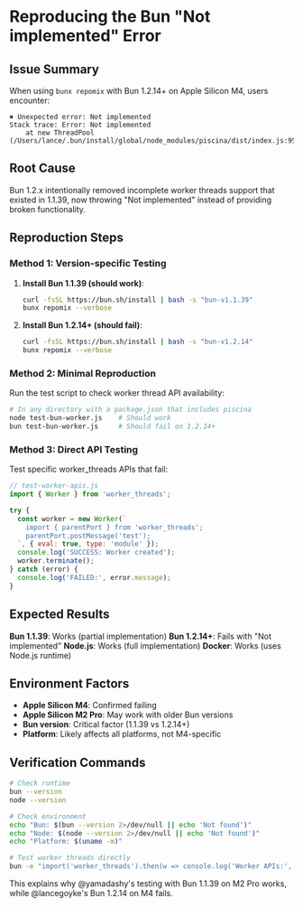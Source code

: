 # Reproducing the Bun "Not implemented" Error

## Issue Summary
When using `bunx repomix` with Bun 1.2.14+ on Apple Silicon M4, users encounter:
```
✖ Unexpected error: Not implemented
Stack trace: Error: Not implemented
    at new ThreadPool (/Users/lance/.bun/install/global/node_modules/piscina/dist/index.js:95:50)
```

## Root Cause
Bun 1.2.x intentionally removed incomplete worker threads support that existed in 1.1.39, now throwing "Not implemented" instead of providing broken functionality.

## Reproduction Steps

### Method 1: Version-specific Testing

1. **Install Bun 1.1.39 (should work)**:
   ```bash
   curl -fsSL https://bun.sh/install | bash -s "bun-v1.1.39"
   bunx repomix --verbose
   ```

2. **Install Bun 1.2.14+ (should fail)**:
   ```bash
   curl -fsSL https://bun.sh/install | bash -s "bun-v1.2.14"
   bunx repomix --verbose
   ```

### Method 2: Minimal Reproduction

Run the test script to check worker thread API availability:

```bash
# In any directory with a package.json that includes piscina
node test-bun-worker.js    # Should work
bun test-bun-worker.js     # Should fail on 1.2.14+
```

### Method 3: Direct API Testing

Test specific worker_threads APIs that fail:

```javascript
// test-worker-apis.js
import { Worker } from 'worker_threads';

try {
  const worker = new Worker(`
    import { parentPort } from 'worker_threads';
    parentPort.postMessage('test');
  `, { eval: true, type: 'module' });
  console.log('SUCCESS: Worker created');
  worker.terminate();
} catch (error) {
  console.log('FAILED:', error.message);
}
```

## Expected Results

**Bun 1.1.39**: Works (partial implementation)
**Bun 1.2.14+**: Fails with "Not implemented"
**Node.js**: Works (full implementation)
**Docker**: Works (uses Node.js runtime)

## Environment Factors

- **Apple Silicon M4**: Confirmed failing
- **Apple Silicon M2 Pro**: May work with older Bun versions
- **Bun version**: Critical factor (1.1.39 vs 1.2.14+)
- **Platform**: Likely affects all platforms, not M4-specific

## Verification Commands

```bash
# Check runtime
bun --version
node --version

# Check environment
echo "Bun: $(bun --version 2>/dev/null || echo 'Not found')"
echo "Node: $(node --version 2>/dev/null || echo 'Not found')"
echo "Platform: $(uname -m)"

# Test worker threads directly
bun -e "import('worker_threads').then(w => console.log('Worker APIs:', Object.keys(w))).catch(e => console.log('Error:', e.message))"
```

This explains why @yamadashy's testing with Bun 1.1.39 on M2 Pro works, while @lancegoyke's Bun 1.2.14 on M4 fails.